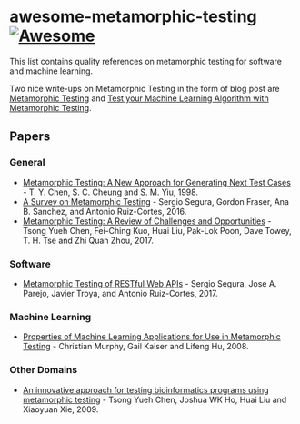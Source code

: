 # awesome-metamorphic-testing [![Awesome](https://awesome.re/badge.svg)](https://awesome.re)

This list contains quality references on metamorphic testing for software and machine learning. 

Two nice write-ups on Metamorphic Testing in the form of blog post are [Metamorphic Testing](https://www.hillelwayne.com/post/metamorphic-testing/) and [Test your Machine Learning Algorithm with Metamorphic Testing](https://medium.com/trustableai/testing-ai-with-metamorphic-testing-61d690001f5c).

## Papers

### General

- [Metamorphic Testing: A New Approach for Generating Next Test Cases](https://www.cse.ust.hk/~scc/publ/CS98-01-metamorphictesting.pdf) - T. Y. Chen, S. C. Cheung and S. M. Yiu, 1998.
- [A Survey on Metamorphic Testing](http://www.cs.ecu.edu/reu/reufiles/read/metamorphicTesting-16.pdf) - Sergio Segura, Gordon Fraser, Ana B. Sanchez, and Antonio Ruiz-Cortes, 2016.
- [Metamorphic Testing: A Review of Challenges and Opportunities](http://eprints.nottingham.ac.uk/51607/1/__MTChallOpporCSUR.accepted.20170922.pdf) - Tsong Yueh Chen, Fei-Ching Kuo, Huai Liu, Pak-Lok Poon, Dave Towey, T. H. Tse and Zhi Quan Zhou, 2017.

### Software

- [Metamorphic Testing of RESTful Web APIs](http://www.lsi.us.es/~segura/files/papers/segura17-tse.pdf) - Sergio Segura, Jose A. Parejo, Javier Troya, and Antonio Ruiz-Cortes, 2017.

### Machine Learning

- [Properties of Machine Learning Applications for Use in Metamorphic Testing](https://pdfs.semanticscholar.org/8b12/c5fd003efd52b798235d97a89a9c91dfd666.pdf) - Christian Murphy, Gail Kaiser and Lifeng Hu, 2008.

### Other Domains

 - [An innovative approach for testing bioinformatics programs using metamorphic testing](https://bmcbioinformatics.biomedcentral.com/articles/10.1186/1471-2105-10-24) - Tsong Yueh Chen, Joshua WK Ho, Huai Liu and Xiaoyuan Xie, 2009.
